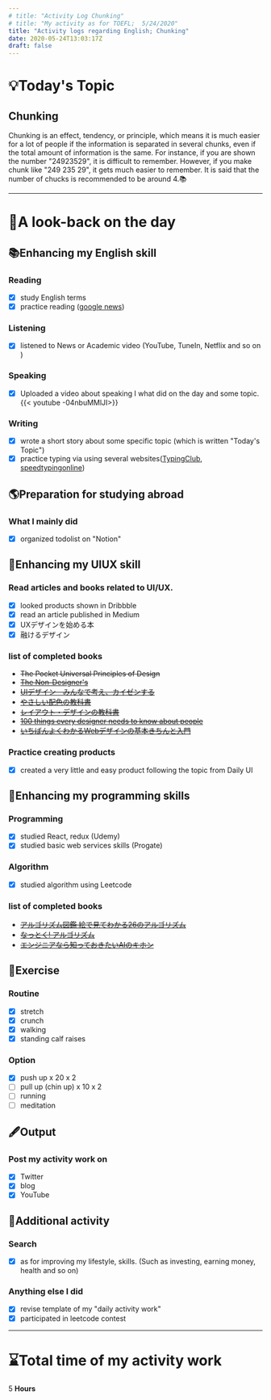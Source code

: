 ```yaml
---
# title: "Activity Log Chunking"
# title: "My activity as for TOEFL;  5/24/2020"
title: "Activity logs regarding English; Chunking"
date: 2020-05-24T13:03:17Z
draft: false
---
```


# 💡Today's Topic

## Chunking

Chunking is an effect, tendency, or principle, which means it is much easier for a lot of people if the information is separated in several chunks, even if the total amount of information is the same. For instance, if you are shown the number "24923529", it is difficult to remember. However, if you make chunk like "249 235 29", it gets much easier to remember. It is said that the number of chucks is recommended to be around 4.📚

---

# 🌱A look-back on the day

## 📚Enhancing my English skill

### Reading

- [x]  study English terms
- [x]  practice reading ([google news](https://news.google.com/))

### Listening

- [x]  listened to News or Academic video (YouTube, TuneIn, Netflix and so on )

### Speaking

- [x]  Uploaded a video about speaking I what did on the day and some topic. 
{{< youtube -04nbuMMlJI>}}

### Writing

- [x]  wrote a short story about some specific topic (which is written "Today's Topic")
- [x]  practice typing via using several websites([TypingClub](https://www.typingclub.com/), [speedtypingonline](https://www.speedtypingonline.com/games/type-the-alphabet.php))

## 🌎Preparation for studying abroad

### What I mainly did

- [x]  organized todolist on "Notion"

## 💎Enhancing my UIUX skill

### Read articles and books related to UI/UX.

- [x]  looked products shown in Dribbble
- [x]  read an article published in Medium
- [x]  UXデザインを始める本
- [x]  融けるデザイン

### list of completed books

- ~~The Pocket Universal Principles of Design~~
- ~~[The Non-Designer's](https://www.amazon.com/dp/0133966151/)~~
- ~~[UIデザイン　みんなで考え、カイゼンする](https://www.amazon.co.jp/dp/B07PQF8TBW/)~~
- ~~[やさしい配色の教科書](https://www.amazon.co.jp/dp/4844367714/)~~
- ~~[レイアウト・デザインの教科書](https://www.amazon.co.jp/dp/B07NYN1681/)~~
- ~~[100 things every designer needs to know about people](https://www.amazon.com/dp/4873115574)~~
- ~~[いちばんよくわかるWebデザインの基本きちんと入門](https://www.amazon.com/dp/4797389656)~~

### Practice creating products

- [x]  created a very little and easy product following the topic from Daily UI

## 🧩Enhancing my programming skills

### Programming

- [x]  studied React, redux (Udemy)
- [x]  studied basic web services skills (Progate)

### Algorithm

- [x]  studied algorithm using Leetcode

### list of completed books

- ~~[アルゴリズム図鑑 絵で見てわかる26のアルゴリズム](https://www.amazon.co.jp/gp/product/4798149772/)~~
- ~~[なっとく! アルゴリズム](https://www.amazon.co.jp/dp/4798143359/)~~
- ~~[エンジニアなら知っておきたいAIのキホン](https://www.amazon.com/dp/4295005355)~~

## 💪Exercise

### Routine

- [x]  stretch
- [x]  crunch
- [x]  walking
- [x]  standing calf raises

### Option

- [x]  push up x 20 x 2
- [ ]  pull up (chin up) x 10 x 2
- [ ]  running
- [ ]  meditation

## 🖋Output

### Post my activity work on

- [x]  Twitter
- [x]  blog
- [x]  YouTube

## 🎁Additional activity

### Search

- [x]  as for improving my lifestyle, skills. (Such as investing, earning money, health and so on)

### Anything else I did

- [x]  revise template of  my "daily activity work"
- [x]  participated in leetcode contest

---

# ⌛Total time of my activity work

5 **Hours**